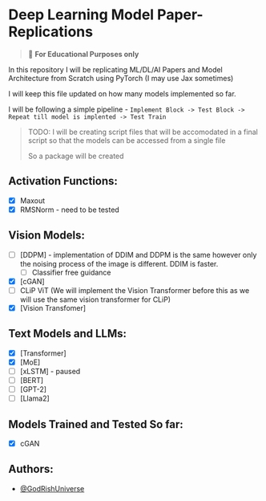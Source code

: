 # Deep Learning Model Paper-Replications

> 📝  **For Educational Purposes only**

In this repository I will be replicating ML/DL/AI Papers and Model Architecture from Scratch using PyTorch (I may use Jax sometimes)

I will keep this file updated on how many models implemented so far.

I will be following a simple pipeline - `Implement Block -> Test Block -> Repeat till model is implented -> Test Train`

> TODO: I will be creating script files that will be accomodated in a final script so that the models can be accessed from a single file
>
> So a package will be created

## Activation Functions:

* [X] Maxout
* [X] RMSNorm - need to be tested

## Vision Models:

* [ ] [DDPM] - implementation of DDIM and DDPM is the same however only the noising process of the image is different. DDIM is faster.
  * [ ] Classifier free guidance
* [X] [cGAN]
* [ ] CLiP ViT  (We will implement the Vision Transformer before this as we will use the same vision transformer for CLiP)
* [X] [Vision Transfomer]

## Text Models and LLMs:

* [X] [Transformer]
* [X] [MoE]
* [ ] [xLSTM] - paused
* [ ] [BERT]
* [ ] [GPT-2]
* [ ] [Llama2]

## Models Trained and Tested So far:

* [X] cGAN

## Authors:

- [@GodRishUniverse](https://github.com/GodRishUniverse)
